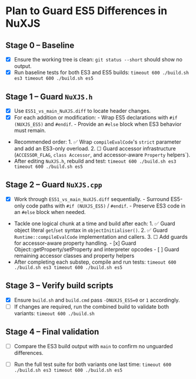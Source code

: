 # Plan to Guard ES5 Differences in NuXJS

## Stage 0 – Baseline

- [x] Ensure the working tree is clean: `git status --short` should show no output.
- [x] Run baseline tests for both ES3 and ES5 builds:
        ```
        timeout 600 ./build.sh es3
        timeout 600 ./build.sh es5
        ```

## Stage 1 – Guard `NuXJS.h`

- [x] Use `ES51_vs_main_NuXJS.diff` to locate header changes.
- [x] For each addition or modification:
        - Wrap ES5 declarations with `#if (NUXJS_ES5)` and `#endif`.
        - Provide an `#else` block when ES3 behavior must remain.
- Recommended order:
        1. ✅ Wrap `compileEvalCode`'s `strict` parameter and add an ES3-only overload.
        2. ☐ Guard accessor infrastructure (`ACCESSOR_FLAG`, `class Accessor`, and accessor-aware `Property` helpers`).
- After editing `NuXJS.h`, rebuild and test:
        ```
        timeout 600 ./build.sh es3
        timeout 600 ./build.sh es5
        ```

## Stage 2 – Guard `NuXJS.cpp`

- [x] Work through `ES51_vs_main_NuXJS.diff` sequentially.
        - Surround ES5-only code paths with `#if (NUXJS_ES5)` / `#endif`.
        - Preserve ES3 code in an `#else` block when needed.
- Tackle one logical chunk at a time and build after each:
        1. ✅ Guard object literal `get`/`set` syntax in `objectInitialiser()`.
        2. ✅ Guard `Runtime::compileEvalCode` implementation and callers.
        3. ☐ Add guards for accessor-aware property handling.
                - [x] Guard Object::getProperty/setProperty and interpreter opcodes
                - [ ] Guard remaining accessor classes and property helpers
- After completing each substep, compile and run tests:
        ```
        timeout 600 ./build.sh es3
        timeout 600 ./build.sh es5
        ```

## Stage 3 – Verify build scripts

- [x] Ensure `build.sh` and `build.cmd` pass `-DNUXJS_ES5=0` or `1` accordingly.
- [ ] If changes are required, run the combined build to validate both variants:
        ```
        timeout 600 ./build.sh
        ```

## Stage 4 – Final validation

- [ ] Compare the ES3 build output with `main` to confirm no unguarded differences.
- [ ] Run the full test suite for both variants one last time:
        ```
        timeout 600 ./build.sh es3
        timeout 600 ./build.sh es5
        ```

